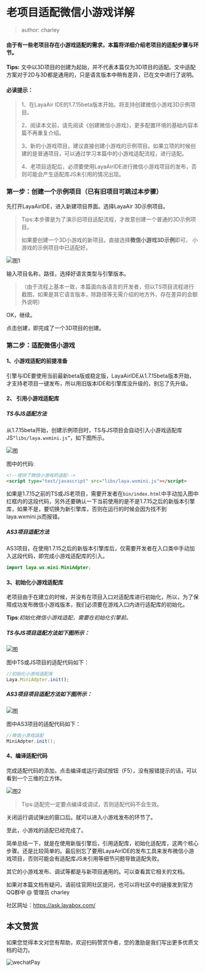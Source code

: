 # 老项目适配微信小游戏详解

> author: charley

#### 由于有一些老项目存在小游戏适配的需求，本篇将详细介绍老项目的适配步骤与环节。

**Tips:** 文中以3D项目的创建为起始，并不代表本篇仅为3D项目的适配。文中适配方案对于2D与3D都是通用的，只是语言版本中稍有差异，已在文中进行了说明。

#### 必读提示：

> 1、在LayaAir IDE的1.7.15beta版本开始，将支持创建微信小游戏3D示例项目。
>
> 2、阅读本文前，请先阅读《创建微信小游戏》，更多配置环境的基础内容本篇不再重复介绍。
>
> 3、新的小游戏项目，建议直接创建小游戏的示例项目。如果立项的时候创建的是普通项目，可以通过学习本篇中的小游戏适配流程，进行适配。
>
> 4、老项目适配后，必须要使用LayaAirIDE进行微信小游戏项目的发布，否则可能会产生适配库JS未引用的情况出现。



### 第一步：创建一个示例项目（已有旧项目可跳过本步骤）

先打开LayaAirIDE，进入新建项目界面。选择LayaAir 3D示例项目。

> Tips:本步骤是为了演示旧项目适配流程，才故意创建一个普通的3D示例项目。
>
> 如果要创建一个3D小游戏的新项目。直接选择**微信小游戏3D示例**即可， 小游戏的示例项目中已适配好。

![图1](img/1.png) 

输入项目名称，路径，选择好语言类型与引擎版本。

> （由于流程上基本一致，本篇面向各语言的开发者，但以TS项目流程进行截图，如果是其它语言版本，除路径等无需介绍的地方外，存在差异的会额外说明）

OK，继续。

点击创建，即完成了一个3D项目的创建。



### 第二步：适配微信小游戏

#### 1、小游戏适配的前提准备

引擎与IDE要使用当前最新beta版或稳定版，LayaAirIDE从1.7.15beta版本开始，才支持老项目一键发布，所以用旧版本IDE和引擎库没升级的，别忘了先升级。



#### 2、 引用小游戏适配库

##### TS与JS适配方法

从1.7.15beta开始，创建示例项目时，TS与JS项目会自动引入小游戏适配库JS`“libs/laya.wxmini.js”`，如下图所示。

![图](img/17.png) 

图中的代码:

```html
<!--提供了微信小游戏的适配-->
<script type="text/javascript" src="libs/laya.wxmini.js"></script>
```

如果是1.7.15之前的TS或JS老项目，需要开发者在`bin/index.html`中手动加入图中红框内的这段代码，另外还要确认一下当前使用的是不是1.7.15之后的新版本引擎库，如果不是，要切换为新引擎库，否则在运行的时候会因为找不到laya.wxmini.js而报错。

##### AS3项目适配方法

AS3项目，在使用1.7.15之后的新版本引擎库后，仅需要开发者在入口类中手动加入这段代码，即完成小游戏适配库的引入。

```java
import laya.wx.mini.MiniAdpter;
```


#### 3、初始化小游戏适配库

老项目由于在建立的时候，并没有在项目入口对适配库进行初始化，所以，为了保障成功发布微信小游戏版本，我们必须要在游戏入口内进行适配库的初始化。

**Tips**:*初始化微信小游戏适配，需要在初始化引擎前。*

##### TS与JS项目适配方法如下图所示：

![图](img/18.png) 

图中TS或JS项目的适配代码如下：

```typescript
//初始化小游戏适配库
Laya.MiniAdpter.init();
```

##### AS3项目项目适配方法如下图所示：

![图](img/6.png) 

图中AS3项目的适配代码如下：

```java
//微信小游戏适配
MiniAdpter.init();
```



#### 4、编译适配代码

完成适配代码的添加，点击编译或运行调试按钮（F5），没有报错提示的话，可以看到一个三维的立方体。

![图2](img/2.png) 

> Tips:适配完一定要点编译或调试，否则适配代码不会生效。

关闭运行调试弹出的窗口后。就可以进入小游戏发布的环节了。

至此，小游戏的适配已经完成了。

简单总结一下，就是在使用新版引擎后，引用适配库，初始化适配库，这两个核心步骤。还是比较简单的。最后别忘了要用LayaAirIDE的发布工具来发布微信小游戏项目，否则可能会有适配库JS未引用等细节问题导致适配失败。

其它的小游戏发布、调试等都是与新项目通用的。可以查看其它相关的文档。

如果对本篇文档有疑问，请前往官网社区提问，也可以将社区中的链接发到官方QQ群中 @ 管理员 charley

社区网址：https://ask.layabox.com/



## 本文赞赏

如果您觉得本文对您有帮助，欢迎扫码赞赏作者，您的激励是我们写出更多优质文档的动力。

![wechatPay](../../../wechatPay.jpg)
